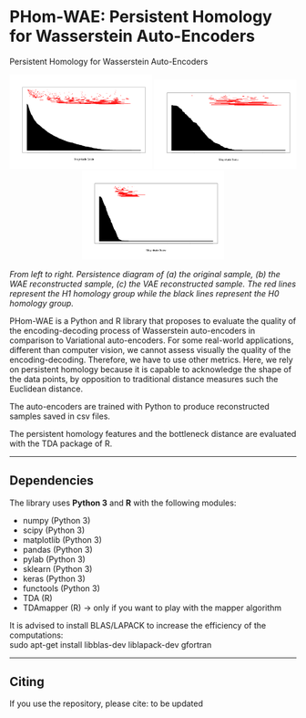 # PHom-WAE: Persistent Homology for Wasserstein Auto-Encoders

Persistent Homology for Wasserstein Auto-Encoders

<p align="middle">
  <img src="https://github.com/dagrate/PHom-WAE/blob/master/images/originalSamples_barcode.png" width="250"/>
  <img src="https://github.com/dagrate/PHom-WAE/blob/master/images/wae_barcode.png" width="250"/>
  <img src="https://github.com/dagrate/PHom-WAE/blob/master/images/vae_barcode.png" width="250"/>
</p>

*From left to right. Persistence diagram of (a) the original sample, (b) the WAE reconstructed sample, (c) the VAE reconstructed sample. The red lines represent the H1 homology group while the black lines represent the H0 homology group.*

PHom-WAE is a Python and R library that proposes to evaluate the quality of the encoding-decoding process of Wasserstein auto-encoders in comparison to Variational auto-encoders. For some real-world applications, different than computer vision, we cannot assess visually the quality of the encoding-decoding. Therefore, we have to use other metrics. Here, we rely on persistent homology because it is capable to acknowledge the shape of the data points, by opposition to traditional distance measures such the Euclidean distance.

The auto-encoders are trained with Python to produce reconstructed samples saved in csv files.

The persistent homology features and the bottleneck distance are evaluated with the TDA package of R. 


----------------------------

## Dependencies

The library uses **Python 3** and **R** with the following modules:
- numpy (Python 3)
- scipy (Python 3)
- matplotlib (Python 3)
- pandas (Python 3)
- pylab (Python 3)
- sklearn (Python 3)
- keras (Python 3)
- functools (Python 3)
- TDA (R)
- TDAmapper (R) -> only if you want to play with the mapper algorithm

It is advised to install BLAS/LAPACK to increase the efficiency of the computations:  
sudo apt-get install libblas-dev liblapack-dev gfortran

----------------------------

## Citing

If you use the repository, please cite: to be updated
